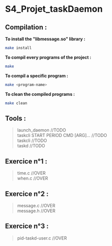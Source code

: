 # S4_Projet_taskDaemon

## Compilation :

__To install  the "libmessage.so" library :__
```sh
make install
```

__To compil every programs of the project :__ 
```sh
make
```

__To compil a specific program :__
```sh
make <program-name>
```

__To clean the compiled programs :__
```sh
make clean
```


## Tools :
> launch_daemon //TODO <br>
> taskcli START PERIOD CMD [ARG]... //TODO <br>
> taskcli //TODO <br>
> taskd //TODO <br>

## Exercice n°1 :
> time.c //OVER <br> 
> when.c //OVER <br>

## Exercice n°2 :
> message.c //OVER <br>
> message.h //OVER <br>

## Exercice n°3 :
> pid-taskd-user.c //OVER <br>
